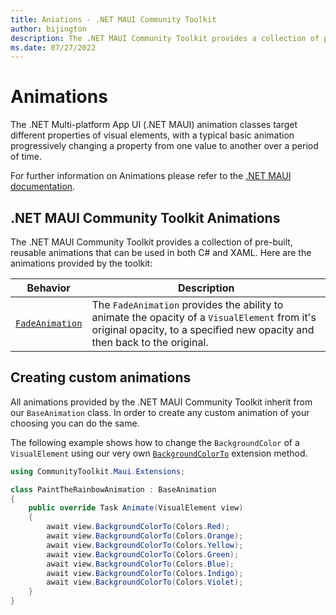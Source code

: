 ```yaml
---
title: Aniations - .NET MAUI Community Toolkit
author: bijington
description: The .NET MAUI Community Toolkit provides a collection of pre-built, reusable animations to make developers lives easier.
ms.date: 07/27/2022
---
```


# Animations

The .NET Multi-platform App UI (.NET MAUI) animation classes target different properties of visual elements, with a typical basic animation progressively changing a property from one value to another over a period of time.

For further information on Animations please refer to the [.NET MAUI documentation](/dotnet/maui/user-interface/animation/basic).

## .NET MAUI Community Toolkit Animations

The .NET MAUI Community Toolkit provides a collection of pre-built, reusable animations that can be used in both C# and XAML. Here are the animations provided by the toolkit:

| Behavior | Description |
| --------- | ----------- |
| [`FadeAnimation`](../animations/fade-animation.md) | The `FadeAnimation` provides the ability to animate the opacity of a `VisualElement` from it's original opacity, to a specified new opacity and then back to the original. |

## Creating custom animations

All animations provided by the .NET MAUI Community Toolkit inherit from our `BaseAnimation` class. In order to create any custom animation of your choosing you can do the same.

The following example shows how to change the `BackgroundColor` of a `VisualElement` using our very own [`BackgroundColorTo`](../extensions/color-animation-extensions.md#backgroundcolorto) extension method.

```csharp
using CommunityToolkit.Maui.Extensions;

class PaintTheRainbowAnimation : BaseAnimation
{
    public override Task Animate(VisualElement view)
    {
        await view.BackgroundColorTo(Colors.Red);
        await view.BackgroundColorTo(Colors.Orange);
        await view.BackgroundColorTo(Colors.Yellow);
        await view.BackgroundColorTo(Colors.Green);
        await view.BackgroundColorTo(Colors.Blue);
        await view.BackgroundColorTo(Colors.Indigo);
        await view.BackgroundColorTo(Colors.Violet);
    }
}
```
